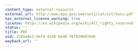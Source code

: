 ```yaml
---
content_type: external-resource
external_url: http://www.epa.gov/swerust1/cat/sitchasu.pdf
has_external_license_warning: true
license: https://en.wikipedia.org/wiki/All_rights_reserved
status: ''
title: PDF
uid: 150aa8e1-defd-4a38-8ed8-f6f0266935d6
wayback_url: ''
---
```

